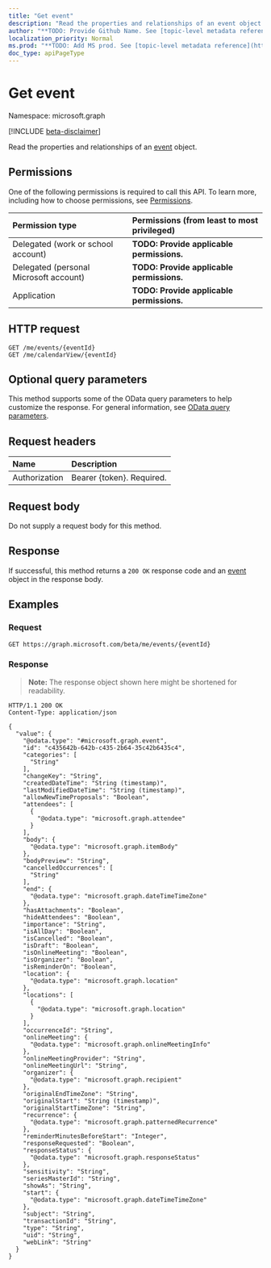 ```yaml
---
title: "Get event"
description: "Read the properties and relationships of an event object."
author: "**TODO: Provide Github Name. See [topic-level metadata reference](https://msgo.azurewebsites.net/add/document/guidelines/metadata.html#topic-level-metadata)**"
localization_priority: Normal
ms.prod: "**TODO: Add MS prod. See [topic-level metadata reference](https://msgo.azurewebsites.net/add/document/guidelines/metadata.html#topic-level-metadata)**"
doc_type: apiPageType
---
```


# Get event
Namespace: microsoft.graph

[!INCLUDE [beta-disclaimer](../../includes/beta-disclaimer.md)]

Read the properties and relationships of an [event](../resources/event.md) object.

## Permissions
One of the following permissions is required to call this API. To learn more, including how to choose permissions, see [Permissions](/graph/permissions-reference).

|Permission type|Permissions (from least to most privileged)|
|:---|:---|
|Delegated (work or school account)|**TODO: Provide applicable permissions.**|
|Delegated (personal Microsoft account)|**TODO: Provide applicable permissions.**|
|Application|**TODO: Provide applicable permissions.**|

## HTTP request

<!-- {
  "blockType": "ignored"
}
-->
``` http
GET /me/events/{eventId}
GET /me/calendarView/{eventId}
```

## Optional query parameters
This method supports some of the OData query parameters to help customize the response. For general information, see [OData query parameters](/graph/query-parameters).

## Request headers
|Name|Description|
|:---|:---|
|Authorization|Bearer {token}. Required.|

## Request body
Do not supply a request body for this method.

## Response

If successful, this method returns a `200 OK` response code and an [event](../resources/event.md) object in the response body.

## Examples

### Request
<!-- {
  "blockType": "request",
  "name": "get_event"
}
-->
``` http
GET https://graph.microsoft.com/beta/me/events/{eventId}
```


### Response
>**Note:** The response object shown here might be shortened for readability.
<!-- {
  "blockType": "response",
  "truncated": true,
  "@odata.type": "microsoft.graph.event"
}
-->
``` http
HTTP/1.1 200 OK
Content-Type: application/json

{
  "value": {
    "@odata.type": "#microsoft.graph.event",
    "id": "c435642b-642b-c435-2b64-35c42b6435c4",
    "categories": [
      "String"
    ],
    "changeKey": "String",
    "createdDateTime": "String (timestamp)",
    "lastModifiedDateTime": "String (timestamp)",
    "allowNewTimeProposals": "Boolean",
    "attendees": [
      {
        "@odata.type": "microsoft.graph.attendee"
      }
    ],
    "body": {
      "@odata.type": "microsoft.graph.itemBody"
    },
    "bodyPreview": "String",
    "cancelledOccurrences": [
      "String"
    ],
    "end": {
      "@odata.type": "microsoft.graph.dateTimeTimeZone"
    },
    "hasAttachments": "Boolean",
    "hideAttendees": "Boolean",
    "importance": "String",
    "isAllDay": "Boolean",
    "isCancelled": "Boolean",
    "isDraft": "Boolean",
    "isOnlineMeeting": "Boolean",
    "isOrganizer": "Boolean",
    "isReminderOn": "Boolean",
    "location": {
      "@odata.type": "microsoft.graph.location"
    },
    "locations": [
      {
        "@odata.type": "microsoft.graph.location"
      }
    ],
    "occurrenceId": "String",
    "onlineMeeting": {
      "@odata.type": "microsoft.graph.onlineMeetingInfo"
    },
    "onlineMeetingProvider": "String",
    "onlineMeetingUrl": "String",
    "organizer": {
      "@odata.type": "microsoft.graph.recipient"
    },
    "originalEndTimeZone": "String",
    "originalStart": "String (timestamp)",
    "originalStartTimeZone": "String",
    "recurrence": {
      "@odata.type": "microsoft.graph.patternedRecurrence"
    },
    "reminderMinutesBeforeStart": "Integer",
    "responseRequested": "Boolean",
    "responseStatus": {
      "@odata.type": "microsoft.graph.responseStatus"
    },
    "sensitivity": "String",
    "seriesMasterId": "String",
    "showAs": "String",
    "start": {
      "@odata.type": "microsoft.graph.dateTimeTimeZone"
    },
    "subject": "String",
    "transactionId": "String",
    "type": "String",
    "uid": "String",
    "webLink": "String"
  }
}
```

